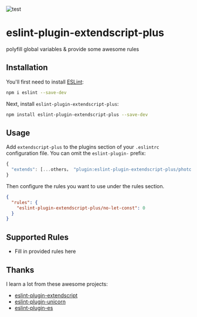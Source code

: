 ![test](https://github.com/tjx666/eslint-plugin-extendscript-plus/actions/workflows/test.yml/badge.svg)

# eslint-plugin-extendscript-plus

polyfill global variables &amp; provide some awesome rules

## Installation

You'll first need to install [ESLint](https://eslint.org/):

```sh
npm i eslint --save-dev
```

Next, install `eslint-plugin-extendscript-plus`:

```sh
npm install eslint-plugin-extendscript-plus --save-dev
```

## Usage

Add `extendscript-plus` to the plugins section of your `.eslintrc` configuration file. You can omit the `eslint-plugin-` prefix:

```javascript
{
  "extends": [...others， "plugin:eslint-plugin-extendscript-plus/photoshop"]
}
```

Then configure the rules you want to use under the rules section.

```json
{
  "rules": {
    "eslint-plugin-extendscript-plus/no-let-const": 0
  }
}
```

## Supported Rules

- Fill in provided rules here

## Thanks

I learn a lot from these awesome projects:

- [eslint-plugin-extendscript](https://github.com/adambrgmn/eslint-plugin-extendscript)
- [eslint-plugin-unicorn](https://github.com/sindresorhus/eslint-plugin-unicorn)
- [eslint-plugin-es](https://github.com/tjx666/eslint-plugin-es)
